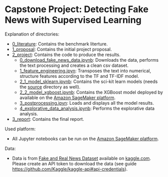 # Capstone Project: Detecting Fake News with Supervised Learning

Explanation of directories:

- [0_literature](https://github.com/benjaminperucco/udacity-nano-mle/tree/master/5_capstone_project/0_literature): Contains the benchmark literture. 
- [1_proposal](https://github.com/benjaminperucco/udacity-nano-mle/tree/master/5_capstone_project/1_proposal): Contains the initial project proposal.
- [2_project](https://github.com/benjaminperucco/udacity-nano-mle/tree/master/5_capstone_project/2_project): Contains the code to produce the results.
	- [0_download_fake_news_data.ipynb](https://github.com/benjaminperucco/udacity-nano-mle/tree/master/5_capstone_project/2_project/0_download_fake_news_data.ipynb): Downloads the data, performs the text processing and creates a clean csv dataset.
	- [1_feature_engineering.ipyn](https://github.com/benjaminperucco/udacity-nano-mle/tree/master/5_capstone_project/2_project/1_feature_engineering.ipynb): Transposes the text into numerical, structure features according to the TF and TF-IDF model.
	- [2_1_model_sklearn.ipynb](https://github.com/benjaminperucco/udacity-nano-mle/tree/master/5_capstone_project/2_project/2_1_model_sklearn.ipynb): Contains the sci-kit learn models (needs the [source](https://github.com/benjaminperucco/udacity-nano-mle/tree/master/5%20Capstone/2%20Project/source) directory as well).
	- [2_2_model_xgboost.ipynb](https://github.com/benjaminperucco/udacity-nano-mle/tree/master/5_capstone_project/2_project/2_2_model_xgboost.ipynb): Contains the XGBoost model deployed by available on the [Amazon SageMaker platform](https://aws.amazon.com/sagemaker).
	- [3_postprocessing.ipyn](https://github.com/benjaminperucco/udacity-nano-mle/tree/master/5_capstone_project/2_project/3_postprocessing.ipynb): Loads and displays all the model results.
	- [4_explorative_data_analysis.ipynb](https://github.com/benjaminperucco/udacity-nano-mle/tree/master/5_capstone_project/2_project/4_explorative_data_analysis.ipynb): Performs the explorative data analysis.
- [3_report](https://github.com/benjaminperucco/udacity-nano-mle/tree/master/5_capstone_project/3_report): Contains the final report.

Used platform:

- All Jupyter notebooks can be run on the [Amazon SageMaker platform](https://aws.amazon.com/sagemaker).

Data:

- Data is from [Fake and Real News Dataset](https://www.kaggle.com/clmentbisaillon/fake-and-real-news-dataset)
available on [kaggle.com](https://www.kaggle.com). Please create an API token to download
the data (see guide https://github.com/Kaggle/kaggle-api#api-credentials).
